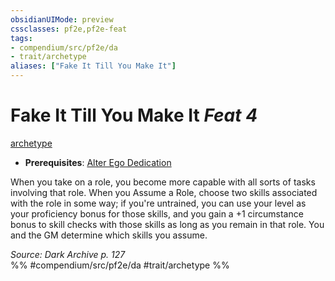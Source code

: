 ```yaml
---
obsidianUIMode: preview
cssclasses: pf2e,pf2e-feat
tags:
- compendium/src/pf2e/da
- trait/archetype
aliases: ["Fake It Till You Make It"]
---
```

# Fake It Till You Make It  *Feat 4*  
[archetype](rules/traits/archetype.md "Archetype Feat Trait")  

- **Prerequisites**: [Alter Ego Dedication](compendium/feats/alter-ego-dedication-da.md)

When you take on a role, you become more capable with all sorts of tasks involving that role. When you Assume a Role, choose two skills associated with the role in some way; if you're untrained, you can use your level as your proficiency bonus for those skills, and you gain a +1 circumstance bonus to skill checks with those skills as long as you remain in that role. You and the GM determine which skills you assume.

*Source: Dark Archive p. 127*  
%% #compendium/src/pf2e/da #trait/archetype %%